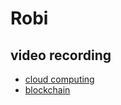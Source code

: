 # Robi

## video recording

- [cloud computing](https://www.youtube.com/watch?v=MjWUm_CyK1I&ab_channel=FairoozNawarNawme)
- [blockchain](https://www.youtube.com/watch?v=Xb21Q_2iQeU)
